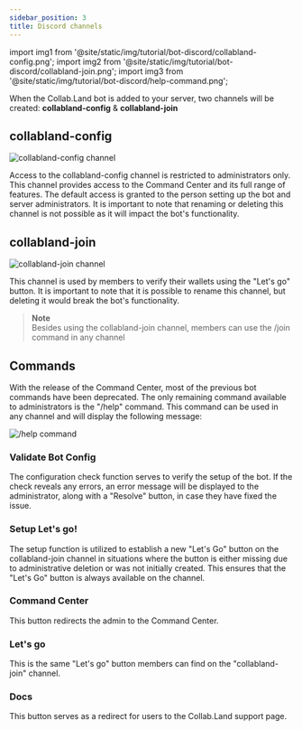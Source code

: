 ```yaml
---
sidebar_position: 3
title: Discord channels
---
```


import img1 from '@site/static/img/tutorial/bot-discord/collabland-config.png';
import img2 from '@site/static/img/tutorial/bot-discord/collabland-join.png';
import img3 from '@site/static/img/tutorial/bot-discord/help-command.png';

When the Collab.Land bot is added to your server, two channels will be created: **collabland-config** & **collabland-join**

## collabland-config

<div class="text--center">
  <img  src={img1} alt="collabland-config channel" />
</div>


Access to the collabland-config channel is restricted to administrators only. This channel provides access to the Command Center and its full range of features. The default access is granted to the person setting up the bot and server administrators. 
It is important to note that renaming or deleting this channel is not possible as it will impact the bot's functionality.


## collabland-join

<div class="text--center">
  <img  src={img1} alt="collabland-join channel" />
</div>

This channel is used by members to verify their wallets using the "Let's go" button. 
It is important to note that it is possible to rename this channel, but deleting it would break the bot's functionality.

>**Note**  
>Besides using the collabland-join channel, members can use the /join command in any channel

## Commands

With the release of the Command Center, most of the previous bot commands have been deprecated. The only remaining command available to administrators is the "/help" command. This command can be used in any channel and will display the following message:

<div class="text--center">
  <img  src={img3} alt="/help command" />
</div>


### Validate Bot Config

The configuration check function serves to verify the setup of the bot. If the check reveals any errors, an error message will be displayed to the administrator, along with a "Resolve" button, in case they have fixed the issue.

### Setup Let's go!

The setup function is utilized to establish a new "Let's Go" button on the collabland-join channel in situations where the button is either missing due to administrative deletion or was not initially created. This ensures that the "Let's Go" button is always available on the channel.

### Command Center

This button redirects the admin to the Command Center.

### Let's go

This is the same "Let's go" button members can find on the "collabland-join" channel. 

### Docs

This button serves as a redirect for users to the Collab.Land support page.